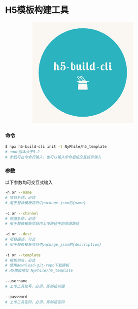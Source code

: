 # H5模板构建工具

<p align="center">
  <img src="./assets/logo.png">
</p>

### 命令

```bash
$ npx h5-build-cli init -t NyPhile/h5_template
# node版本大于5.2
# 参数可在命令行输入，也可以输入命令后按交互提示输入
```

### 参数

以下参数均可交互式输入

```bash
-n or --name
# 项目名称，必须
# 用于替换模板项目中package.json的{name}

-c or --channel
# 频道名称，必须
# 用于替换模板项目内上传路径中的频道路径

-d or --desc
# 项目描述，可选
# 用于替换模板项目中package.json的{description}

-t or --template
# 模板地址，必选
# 使用download-git-repo下载模板
# H5模板地址 NyPhile/h5_template

--username
# 上传工具账号，必须，即邮箱前缀

--password
# 上传工具密码，必须，即邮箱密码
```